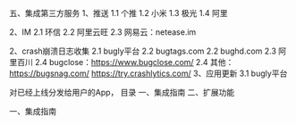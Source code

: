 五、集成第三方服务
1、推送
  1.1 个推
  1.2 小米
  1.3 极光
  1.4 阿里

2、IM
  2.1 环信
  2.2 阿里云旺
  2.3 网易云：netease.im

2、crash崩溃日志收集
  2.1 bugly平台
  2.2 bugtags.com
  2.2 bughd.com
  2.3 阿里百川
  2.4 bugclose：https://www.bugclose.com/
  2.4 其他： https://bugsnag.com/
             https://try.crashlytics.com/
3、应用更新
  3.1 bugly平台

  对已经上线分发给用户的App，
目录
一、集成指南
二、扩展功能

一、集成指南
